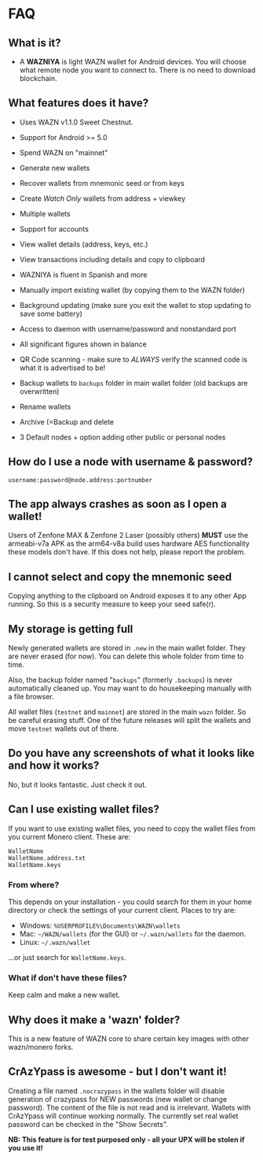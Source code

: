# FAQ

## What is it?
- A **WAZNIYA** is light WAZN wallet for Android devices. You will choose what remote node you want to connect to. There is no need to download blockchain.

## What features does it have?

- Uses WAZN v1.1.0 Sweet Chestnut.
- Support for Android >= 5.0
- Spend WAZN on "mainnet"
- Generate new wallets
- Recover wallets from mnemonic seed or from keys
- Create *Watch Only* wallets from address + viewkey
- Multiple wallets
- Support for accounts
- View wallet details (address, keys, etc.)
- View transactions including details and copy to clipboard
- WAZNIYA is fluent in Spanish and more

- Manually import existing wallet (by copying them to the WAZN folder)
- Background updating (make sure you exit the wallet to stop updating to save some battery)
- Access to daemon with username/password and nonstandard port
- All significant figures shown in balance
- QR Code scanning - make sure to *ALWAYS* verify the scanned code is what it is advertised to be!
- Backup wallets to `backups` folder in main wallet folder (old backups are overwritten)
- Rename wallets
- Archive (=Backup and delete
- 3 Default nodes + option adding other public or personal nodes

## How do I use a node with username & password?
```username:password@node.address:portnumber```

## The app always crashes as soon as I open a wallet!

Users of Zenfone MAX & Zenfone 2 Laser (possibly others) **MUST** use the armeabi-v7a APK as the arm64-v8a build uses hardware AES
functionality these models don't have. If this does not help, please report the problem.

## I cannot select and copy the mnemonic seed
Copying anything to the clipboard on Android exposes it to any other App running. So this
is a security measure to keep your seed safe(r).

## My storage is getting full
Newly generated wallets are stored in `.new` in the main wallet folder.
They are never erased (for now). You can delete this whole folder from time to time.

Also, the backup folder named "`backups`" (formerly `.backups`) is never automatically cleaned up.
You may want to do housekeeping manually with a file browser.

All wallet files (`testnet` and `mainnet`) are stored in the main `wazn` folder.
So be careful erasing stuff. One of the future releases will split the wallets and move `testnet`
 wallets out of there.

## Do you have any screenshots of what it looks like and how it works?
No, but it looks fantastic. Just check it out.

## Can I use existing wallet files?

If you want to use existing wallet files, you need to copy the wallet files from you current Monero client. These are:
```
WalletName
WalletName.address.txt
WalletName.keys
```

### From where?

This depends on your installation - you could search for them in your home directory or check the settings of your current client. Places to try are:

- Windows: `%USERPROFILE%\Documents\WAZN\wallets`
- Mac: `~/WAZN/wallets` (for the GUI) or `~/.wazn/wallets` for the daemon.
- Linux: `~/.wazn/wallet`

...or just search for `WalletName.keys`.

### What if don't have these files?

Keep calm and make a new wallet.

## Why does it make a 'wazn' folder?
This is a new feature of WAZN core to share certain key images with other wazn/monero forks.

## CrAzYpass is awesome - but I don't want it!
Creating a file named `.nocrazypass` in the wallets folder will disable generation of crazypass for NEW passwords (new wallet or change password).
The content of the file is not read and is irrelevant.
Wallets with CrAzYpass will continue working normally. The currently set real wallet password can be checked in the "Show Secrets".

**NB: This feature is for test purposed only - all your UPX will be stolen if you use it!**
